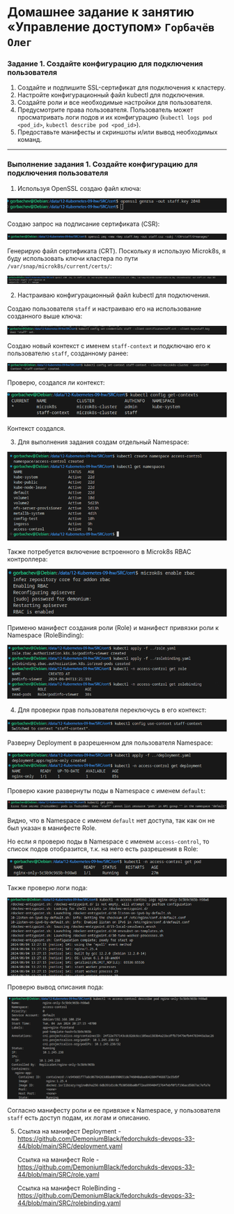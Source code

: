 # Домашнее задание к занятию «Управление доступом» `Горбачёв Олег`

### Задание 1. Создайте конфигурацию для подключения пользователя

1. Создайте и подпишите SSL-сертификат для подключения к кластеру.
2. Настройте конфигурационный файл kubectl для подключения.
3. Создайте роли и все необходимые настройки для пользователя.
4. Предусмотрите права пользователя. Пользователь может просматривать логи подов и их конфигурацию (`kubectl logs pod <pod_id>`, `kubectl describe pod <pod_id>`).
5. Предоставьте манифесты и скриншоты и/или вывод необходимых команд.

------

### Выполнение задания 1. Создайте конфигурацию для подключения пользователя

1. Используя OpenSSL создаю файл ключа:

![img_1](IMG/img_1.png)

Создаю запрос на подписание сертификата (CSR):

![img_2](IMG/img_2.png)

Генерирую файл сертификата (CRT). Поскольку я использую Microk8s, я буду использовать ключи кластера по пути `/var/snap/microk8s/current/certs/`:

![img_3](IMG/img_3.png)

2. Настраиваю конфигурационный файл kubectl для подключения.

Создаю пользователя `staff` и настраиваю его на использование созданного выше ключа:

![img_4](IMG/img_4.png)

Создаю новый контекст с именем `staff-context` и подключаю его к пользователю `staff`, созданному ранее:

![img_5](IMG/img_5.png)

Проверю, создался ли контекст:

![img_6](IMG/img_6.png)

Контекст создался.

3. Для выполнения задания создам отдельный Namespace:

![img_7](IMG/img_7.png)

Также потребуется включение встроенного в Microk8s RBAC контроллера:

![img_8](IMG/img_8.png)

Применю манифест создания роли (Role) и манифест привязки роли к Namespace (RoleBinding):

![img_9](IMG/img_9.png)

4. Для проверки прав пользователя переключусь в его контекст:

![img_10](IMG/img_10.png)

Разверну Deployment в разрешенном для пользователя Namespace:

![img_11](IMG/img_11.png)

Проверю какие развернуты поды в Namespace с именем `default`:

![img_12](IMG/img_12.png)

Видно, что в Namespace с именем `default` нет доступа, так как он не был указан в манифесте Role.

Но если я проверю поды в Namespace с именем `access-control`, то список подов отобразится, т.к. на него есть разрешения в Role:

![img_13](IMG/img_13.png)

Также проверю логи пода:

![img_14](IMG/img_14.png)

Проверю вывод описания пода:

![img_15](IMG/img_15.png)

Согласно манифесту роли и ее привязке к Namespace, у пользователя `staff` есть доступ подам, их логам и описанию.

5. Ссылка на манифест Deployment - https://github.com/DemoniumBlack/fedorchukds-devops-33-44/blob/main/SRC/deployment.yaml

   Ссылка на манифест Role - https://github.com/DemoniumBlack/fedorchukds-devops-33-44/blob/main/SRC/role.yaml

   Ссылка на манифест RoleBinding - https://github.com/DemoniumBlack/fedorchukds-devops-33-44/blob/main/SRC/rolebinding.yaml
